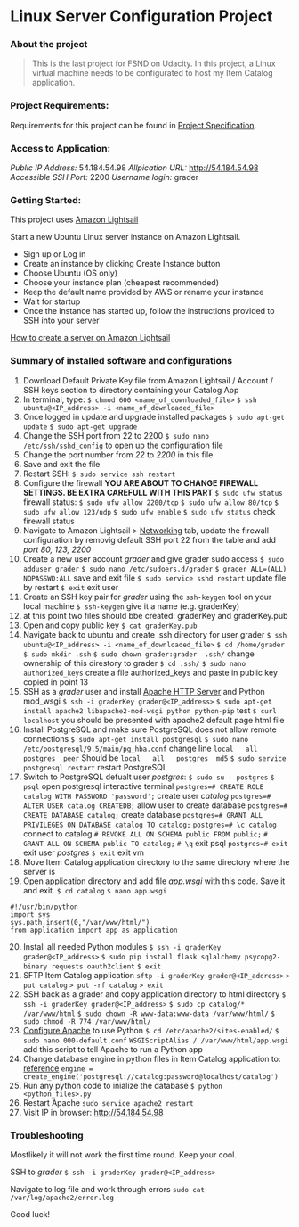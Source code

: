 # Linux Server Configuration Project

### About the project
> This is the last project for FSND on Udacity. In this project, a Linux virtual machine needs to be configurated to host my Item Catalog application.

### Project Requirements:
Requirements for this project can be found in [Project Specification](https://review.udacity.com/#!/rubrics/2007/view).

### Access to Application:
*Public IP Address:* 54.184.54.98
*Allpication URL:* http://54.184.54.98
*Accessible SSH Port:* 2200
*Username login:* grader

### Getting Started:
This project uses [Amazon Lightsail](https://aws.amazon.com/lightsail/)

Start a new Ubuntu Linux server instance on Amazon Lightsail.

- Sign up or Log in
- Create an instance by clicking Create Instance button
- Choose Ubuntu (OS only)
- Choose your instance plan (cheapest recommended)
- Keep the default name provided by AWS or rename your instance
- Wait for startup
- Once the instance has started up, follow the instructions provided to SSH into your server

[How to create a server on Amazon Lightsail](https://serverpilot.io/docs/how-to-create-a-server-on-amazon-lightsail)

### Summary of installed software and configurations

1. Download Default Private Key file from Amazon Lightsail / Account / SSH keys section to directory containing your Catalog App
2. In terminal, type: 
`$ chmod 600 <name_of_downloaded_file>`
`$ ssh ubuntu@<IP_address> -i <name_of_downloaded_file>`
3. Once logged in update and upgrade installed packages
`$ sudo apt-get update`
`$ sudo apt-get upgrade`
4. Change the SSH port from 22 to 2200
`$ sudo nano /etc/ssh/sshd_config` to open up the configuration file
5. Change the port number from *22* to *2200* in this file
6. Save and exit the file
7. Restart SSH:
`$ sudo service ssh restart`
8. Configure the firewall
**YOU ARE ABOUT TO CHANGE FIREWALL SETTINGS. BE EXTRA CAREFULL WITH THIS PART**
`$ sudo ufw status` firewall status: 
`$ sudo ufw allow 2200/tcp`
`$ sudo ufw allow 80/tcp`
`$ sudo ufw allow 123/udp`
`$ sudo ufw enable`
`$ sudo ufw status` check firewall status
9. Navigate to Amazon Lightsail > [Networking](https://lightsail.aws.amazon.com/ls/webapp/us-west-2/instances/UdacityClassProject/networking) tab, update the firewall configuration by removig default SSH port 22 from the table and add *port 80, 123, 2200*
10. Create a new user account *grader* and give grader sudo access
`$ sudo adduser grader`
`$ sudo nano /etc/sudoers.d/grader`
`$ grader ALL=(ALL) NOPASSWD:ALL` save and exit file
`$ sudo service sshd restart` update file by restart
`$ exit` exit user
11. Create an SSH key pair for *grader* using the `ssh-keygen` tool on your local machine
`$ ssh-keygen` give it a name (e.g. graderKey)
12. at this point two files should bbe created: graderKey and graderKey.pub
13. Open and copy public key
`$ cat graderKey.pub`
14. Navigate back to ubuntu and create .ssh directory for user grader
`$ ssh ubuntu@<IP_address> -i <name_of_downloaded_file>`
`$ cd /home/grader`
`$ sudo mkdir .ssh`
`$ sudo chown grader:grader  .ssh/` change ownership of this direstory to grader
`$ cd .ssh/`
`$ sudo nano authorized_keys` create a file authorized_keys and paste in public key copied in point 13
15. SSH as a *grader* user and install [Apache HTTP Server](https://tutorials.ubuntu.com/tutorial/install-and-configure-apache#0) and Python mod_wsgi
`$ ssh -i graderKey grader@<IP_address>`
`$ sudo apt-get install apache2 libapache2-mod-wsgi python python-pip`
test `$ curl localhost` you should be presented with apache2 default page html file
16. Install PostgreSQL and make sure PostgreSQL does not allow remote connections
`$ sudo apt-get install postgresql`
`$ sudo nano /etc/postgresql/9.5/main/pg_hba.conf`
change line
`local   all   postgres  peer`
Should be
`local   all   postgres  md5`
`$ sudo service postgresql restart` restart PostgreSQL
17. Switch to PostgreSQL defualt user *postgres*:
`$ sudo su - postgres`
`$ psql` open postgresql interactive terminal
`postgres=# CREATE ROLE catalog WITH PASSWORD 'password';` create user *catalog* 
`postgres=# ALTER USER catalog CREATEDB;` allow user to create database 
`postgres=# CREATE DATABASE catalog;` create database
`postgres=# GRANT ALL PRIVILEGES ON DATABASE catalog TO catalog;` 
`postgres=# \c catalog` connect to catalog
`# REVOKE ALL ON SCHEMA public FROM public;`
`# GRANT ALL ON SCHEMA public TO catalog;`
`# \q` exit psql
`postgres=# exit` exit user *postgres*
`$ exit` exit vm
18. Move Item Catalog application directory to the same directory where the server is
19. Open application directory and add file *app.wsgi* with this code. Save it and exit.
`$ cd catalog`
`$ nano app.wsgi`
```
#!/usr/bin/python
import sys
sys.path.insert(0,"/var/www/html/")
from application import app as application
```
20. Install all needed Python modules
`$ ssh -i graderKey grader@<IP_address>`
`$ sudo pip install flask sqlalchemy psycopg2-binary requests oauth2client`
`$ exit`
21. SFTP Item Catalog application
`sftp -i graderKey grader@<IP_address>`
`> put catalog`
`> put -rf catalog`
`> exit`
22. SSH back as a grader and copy application directory to html directory
`$ ssh -i graderKey grader@<IP_address>`
`$ sudo cp catalog/* /var/www/html`
`$ sudo chown -R www-data:www-data /var/www/html/`
`$ sudo chmod -R 774 /var/www/html/`
24. [Configure Apache](http://flask.pocoo.org/docs/1.0/deploying/mod_wsgi/) to use Python
`$ cd /etc/apache2/sites-enabled/`
`$ sudo nano 000-default.conf`
`WSGIScriptAlias / /var/www/html/app.wsgi` add this script to tell Apache to run a Python app
25. Change database engine in python files in Item Catalog application to:
[reference](https://docs.sqlalchemy.org/en/13/core/engines.html)
`engine = create_engine('postgresql://catalog:password@localhost/catalog')`
26. Run any python code to inialize the database
`$ python <python_files>.py`
27. Restart Apache
`sudo service apache2 restart`
28. Visit IP in browser: http://54.184.54.98

### Troubleshooting
Mostlikely it will not work the first time round.
Keep your cool.

SSH to *grader*
`$ ssh -i graderKey grader@<IP_address>`

Navigate to log file and work through errors 
`sudo cat /var/log/apache2/error.log`

Good luck!












